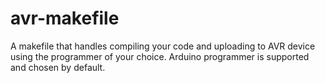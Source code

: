 # avr-makefile
A makefile that handles compiling your code and uploading to AVR device using the programmer of your choice. Arduino programmer is supported and chosen by default.
